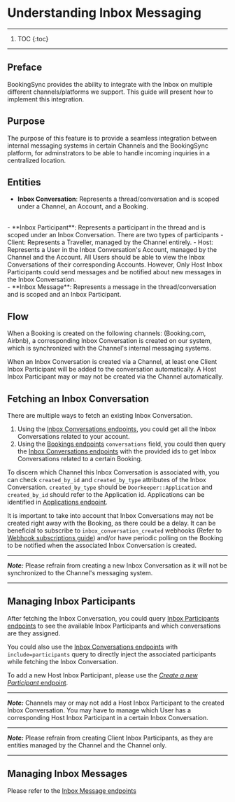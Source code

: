 # Understanding Inbox Messaging

---

1. TOC
{:toc}

---

## Preface

BookingSync provides the ability to integrate with the Inbox on multiple different channels/platforms we support. This guide will present
how to implement this integration.


## Purpose

The purpose of this feature is to provide a seamless integration between internal messaging systems in certain Channels and the BookingSync platform, for adminstrators to be able to handle incoming inquiries in a centralized location.


## Entities

- **Inbox Conversation**: Represents a thread/conversation and is scoped under a Channel, an Account, and a Booking.
<br>
- **Inbox Participant**: Represents a participant in the thread and is scoped under an Inbox Conversation. There are two types of participants
  - Client: Represents a Traveller, managed by the Channel entirely.
  - Host: Represents a User in the Inbox Conversation's Account, managed by the Channel and the Account. All Users should be able to view the Inbox Conversations of their corresponding Accounts. However, Only Host Inbox Participants could send messages and be notified about new messages in the Inbox Conversation.
<br>
- **Inbox Message**: Represents a message in the thread/conversation and is scoped and an Inbox Participant.


## Flow

When a Booking is created on the following channels: (Booking.com, Airbnb), a corresponding Inbox Conversation is created on our system, which is synchronized with the Channel's internal messaging systems.

When an Inbox Conversation is created via a Channel, at least one Client Inbox Participant will be added to the conversation automatically. A Host Inbox Participant may or may not be created via the Channel automatically.


## Fetching an Inbox Conversation

There are multiple ways to fetch an existing Inbox Conversation.

1. Using the [Inbox Conversations endpoints](/reference/endpoints/inbox_conversations), you could get all the Inbox Conversations related to your account.
2. Using the [Bookings endpoints](/reference/endpoints/application) `conversations` field, you could then query the [Inbox Conversations endpoints](/reference/endpoints/inbox_conversations) with the provided ids to get Inbox Conversations related to a certain Booking.

To discern which Channel this Inbox Conversation is associated with, you can check `created_by_id` and `created_by_type` attributes of the Inbox Conversation. `created_by_type` should be `Doorkeeper::Application` and `created_by_id` should refer to the Application id. Applications can be identified in [Applications endpoint](/reference/endpoints/applications).

It is important to take into account that Inbox Conversations may not be created right away with the Booking, as there could be a delay. It can be beneficial to subscribe to `inbox_conversation_created` webhooks (Refer to [Webhook subscriptions guide](/guides/webhook-subscriptions)) and/or have periodic polling on the Booking to be notified when the associated Inbox Conversation is created.

---

***Note:*** Please refrain from creating a new Inbox Conversation as it will not be synchronized to the Channel's messaging system.

---

## Managing Inbox Participants

After fetching the Inbox Conversation, you could query [Inbox Participants endpoints](/reference/endpoints/inbox_participants) to see the available Inbox Participants and which conversations are they assigned.

You could also use the [Inbox Conversations endpoints](/reference/endpoints/inbox_conversations) with `include=participants` query to directly inject the associated participants while fetching the Inbox Conversation.

To add a new Host Inbox Participant, please use the [*Create a new Participant* endpoint](/reference/endpoints/inbox_participants#create-a-new-participant).

---

***Note:*** Channels may or may not add a Host Inbox Participant to the created Inbox Conversation. You may have to manage which User has a corresponding Host Inbox Participant in a certain Inbox Conversation.

---

***Note:*** Please refrain from creating Client Inbox Participants, as they are entities managed by the Channel and the Channel only.

---

## Managing Inbox Messages

Please refer to the [Inbox Message endpoints](/reference/endpoints/inbox_messages)

